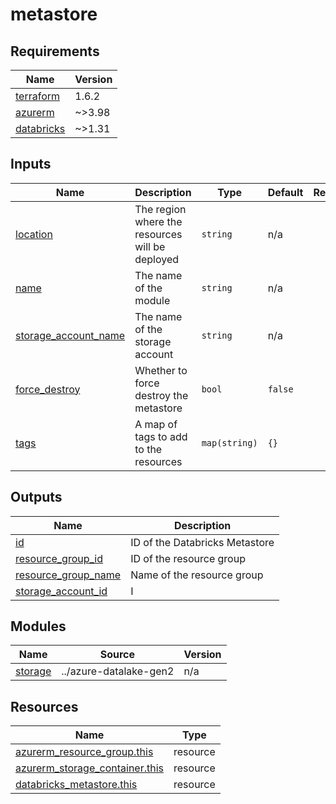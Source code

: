 
# metastore
<!-- BEGIN_TF_DOCS -->


## Requirements

| Name | Version |
|------|---------|
| <a name="requirement_terraform"></a> [terraform](#requirement\_terraform) | 1.6.2 |
| <a name="requirement_azurerm"></a> [azurerm](#requirement\_azurerm) | ~>3.98 |
| <a name="requirement_databricks"></a> [databricks](#requirement\_databricks) | ~>1.31 |
## Inputs

| Name | Description | Type | Default | Required |
|------|-------------|------|---------|:--------:|
| <a name="input_location"></a> [location](#input\_location) | The region where the resources will be deployed | `string` | n/a | yes |
| <a name="input_name"></a> [name](#input\_name) | The name of the module | `string` | n/a | yes |
| <a name="input_storage_account_name"></a> [storage\_account\_name](#input\_storage\_account\_name) | The name of the storage account | `string` | n/a | yes |
| <a name="input_force_destroy"></a> [force\_destroy](#input\_force\_destroy) | Whether to force destroy the metastore | `bool` | `false` | no |
| <a name="input_tags"></a> [tags](#input\_tags) | A map of tags to add to the resources | `map(string)` | `{}` | no |
## Outputs

| Name | Description |
|------|-------------|
| <a name="output_id"></a> [id](#output\_id) | ID of the Databricks Metastore |
| <a name="output_resource_group_id"></a> [resource\_group\_id](#output\_resource\_group\_id) | ID of the resource group |
| <a name="output_resource_group_name"></a> [resource\_group\_name](#output\_resource\_group\_name) | Name of the resource group |
| <a name="output_storage_account_id"></a> [storage\_account\_id](#output\_storage\_account\_id) | I |
## Modules

| Name | Source | Version |
|------|--------|---------|
| <a name="module_storage"></a> [storage](#module\_storage) | ../azure-datalake-gen2 | n/a |
## Resources

| Name | Type |
|------|------|
| [azurerm_resource_group.this](https://registry.terraform.io/providers/hashicorp/azurerm/latest/docs/resources/resource_group) | resource |
| [azurerm_storage_container.this](https://registry.terraform.io/providers/hashicorp/azurerm/latest/docs/resources/storage_container) | resource |
| [databricks_metastore.this](https://registry.terraform.io/providers/databricks/databricks/latest/docs/resources/metastore) | resource |
<!-- END_TF_DOCS -->
